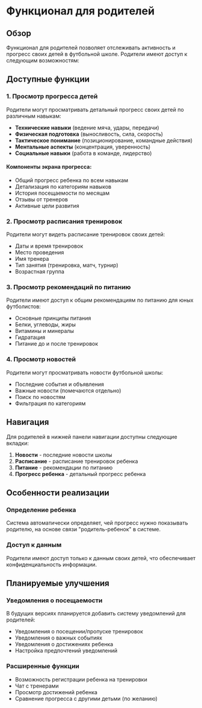 # Функционал для родителей

## Обзор

Функционал для родителей позволяет отслеживать активность и прогресс своих детей в футбольной школе. Родители имеют доступ к следующим возможностям:

## Доступные функции

### 1. Просмотр прогресса детей

Родители могут просматривать детальный прогресс своих детей по различным навыкам:

- **Технические навыки** (ведение мяча, удары, передачи)
- **Физическая подготовка** (выносливость, сила, скорость)
- **Тактическое понимание** (позиционирование, командные действия)
- **Ментальные аспекты** (концентрация, уверенность)
- **Социальные навыки** (работа в команде, лидерство)

#### Компоненты экрана прогресса:

- Общий прогресс ребенка по всем навыкам
- Детализация по категориям навыков
- История посещаемости по месяцам
- Отзывы от тренеров
- Активные цели развития

### 2. Просмотр расписания тренировок

Родители могут видеть расписание тренировок своих детей:

- Даты и время тренировок
- Место проведения
- Имя тренера
- Тип занятия (тренировка, матч, турнир)
- Возрастная группа

### 3. Просмотр рекомендаций по питанию

Родители имеют доступ к общим рекомендациям по питанию для юных футболистов:

- Основные принципы питания
- Белки, углеводы, жиры
- Витамины и минералы
- Гидратация
- Питание до и после тренировок

### 4. Просмотр новостей

Родители могут просматривать новости футбольной школы:

- Последние события и объявления
- Важные новости (помечаются отдельно)
- Поиск по новостям
- Фильтрация по категориям

## Навигация

Для родителей в нижней панели навигации доступны следующие вкладки:

1. **Новости** - последние новости школы
2. **Расписание** - расписание тренировок ребенка
3. **Питание** - рекомендации по питанию
4. **Прогресс ребенка** - детальный прогресс ребенка

## Особенности реализации

### Определение ребенка

Система автоматически определяет, чей прогресс нужно показывать родителю, на основе связи "родитель-ребенок" в системе.

### Доступ к данным

Родители имеют доступ только к данным своих детей, что обеспечивает конфиденциальность информации.

## Планируемые улучшения

### Уведомления о посещаемости

В будущих версиях планируется добавить систему уведомлений для родителей:

- Уведомления о посещении/пропуске тренировок
- Уведомления о важных событиях
- Уведомления о достижениях ребенка
- Настройка предпочтений уведомлений

### Расширенные функции

- Возможность регистрации ребенка на тренировки
- Чат с тренерами
- Просмотр достижений ребенка
- Сравнение прогресса с другими детьми (по желанию)
